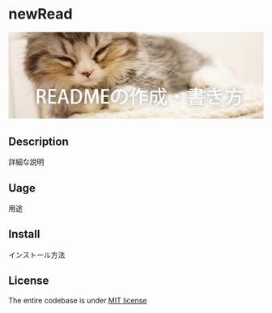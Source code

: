 # newRead

![画像名](猫の子供.jpg)

## Description
詳細な説明

## Uage
用途

## Install
インストール方法

## License
The entire codebase is under [MIT license](リンク先のURL)

